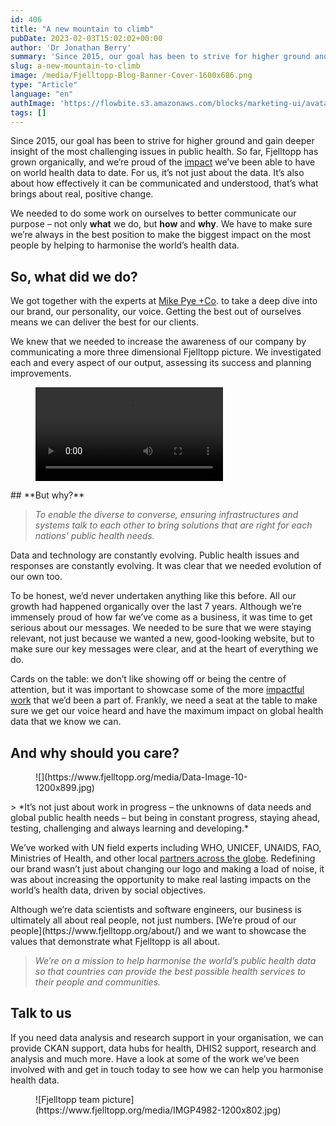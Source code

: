 ```yaml
---
id: 406
title: "A new mountain to climb"
pubDate: 2023-02-03T15:02:02+00:00
author: 'Dr Jonathan Berry'
summary: 'Since 2015, our goal has been to strive for higher ground and gain deeper insight of the most challenging issues in public health.'
slug: a-new-mountain-to-climb
image: /media/Fjelltopp-Blog-Banner-Cover-1600x686.png
type: "Article"
language: "en"
authImage: 'https://flowbite.s3.amazonaws.com/blocks/marketing-ui/avatars/bonnie-green.png'
tags: []
---
```


Since 2015, our goal has been to strive for higher ground and gain deeper insight of the most challenging issues in public health. So far, Fjelltopp has grown organically, and we’re proud of the [impact](https://www.fjelltopp.org/projects/) we’ve been able to have on world health data to date. For us, it’s not just about the data. It’s also about how effectively it can be communicated and understood, that’s what brings about real, positive change.

We needed to do some work on ourselves to better communicate our purpose – not only **what** we do, but **how** and **why**. We have to make sure we’re always in the best position to make the biggest impact on the most people by helping to harmonise the world’s health data.

## **So, what did we do?**  

We got together with the experts at [Mike Pye +Co](https://mikepyemarketing.com/). to take a deep dive into our brand, our personality, our voice. Getting the best out of ourselves means we can deliver the best for our clients.

We knew that we needed to increase the awareness of our company by communicating a more three dimensional Fjelltopp picture. We investigated each and every aspect of our output, assessing its success and planning improvements.

<figure class="wp-block-video"><video controls="" src="https://www.fjelltopp.org/media/Untitled-design-4.mp4"></video></figure>## **But why?**  

> *To enable the diverse to converse, ensuring infrastructures and systems talk to each other to bring solutions that are right for each nations’ public health needs.*

Data and technology are constantly evolving. Public health issues and responses are constantly evolving. It was clear that we needed evolution of our own too.

To be honest, we’d never undertaken anything like this before. All our growth had happened organically over the last 7 years. Although we’re immensely proud of how far we’ve come as a business, it was time to get serious about our messages. We needed to be sure that we were staying relevant, not just because we wanted a new, good-looking website, but to make sure our key messages were clear, and at the heart of everything we do.

Cards on the table: we don’t like showing off or being the centre of attention, but it was important to showcase some of the more [impactful work](https://www.fjelltopp.org/timeline/) that we’d been a part of. Frankly, we need a seat at the table to make sure we get our voice heard and have the maximum impact on global health data that we know we can.

## **And why should you care?**  

<div class="wp-block-media-text alignwide is-stacked-on-mobile" style="grid-template-columns:40% auto"><figure class="wp-block-media-text__media">![](https://www.fjelltopp.org/media/Data-Image-10-1200x899.jpg)</figure><div class="wp-block-media-text__content">> *It’s not just about work in progress – the unknowns of data needs and global public health needs – but being in constant progress, staying ahead, testing, challenging and always learning and developing.*

We’ve worked with UN field experts including WHO, UNICEF, UNAIDS, FAO, Ministries of Health, and other local [partners across the globe](https://www.fjelltopp.org/projects/). Redefining our brand wasn’t just about changing our logo and making a load of noise, it was about increasing the opportunity to make real lasting impacts on the world’s health data, driven by social objectives.

</div></div>Although we’re data scientists and software engineers, our business is ultimately all about real people, not just numbers. [We’re proud of our people](https://www.fjelltopp.org/about/) and we want to showcase the values that demonstrate what Fjelltopp is all about.

> *We’re on a mission to help harmonise the world’s public health data so that countries can provide the best possible health services to their people and communities.*

## **Talk to us** 

If you need data analysis and research support in your organisation, we can provide CKAN support, data hubs for health, DHIS2 support, research and analysis and much more. Have a look at some of the work we’ve been involved with and get in touch today to see how we can help you harmonise health data.

<div class="wp-block-image"><figure class="aligncenter size-large is-resized">![Fjelltopp team picture](https://www.fjelltopp.org/media/IMGP4982-1200x802.jpg)</figure></div>
